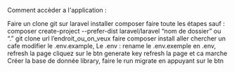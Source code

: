 Comment accèder a l'application :

Faire un clone git sur laravel
installer composer
faire toute les étapes sauf : 
composer create-project --prefer-dist laravel/laravel “nom de dossier” ou “.”
git clone url l’endroit_ou_on_veux
faire composer install
aller chercher un cafe
modifier le .env.example, 
Le .env :
rename le .env.exemple en .env, refresh la page cliquez sur le btn generate key
refresh la page et ca marche
Créer la base de donnée library, faire le run migrate en appuyant sur le btn